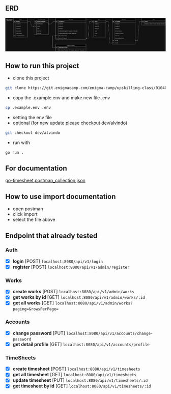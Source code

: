 ## ERD

![TMA.png](TMA.png)

## How to run this project
- clone this project
```bash
git clone https://git.enigmacamp.com/enigma-camp/upskilling-class/01040726-upskilling-angular/final-task/be-timesheet-app/golang-timesheet.git
```
- copy the .example.env and make new file .env
```bash
cp .example.env .env 
```
- setting the env file
- optional (for new update please checkout dev/alvindo)
```bash
git checkout dev/alvindo
```
- run with
```bash
go run . 
```

## For documentation
[go-timesheet.postman_collection.json](go-timesheet.postman_collection.json)

## How to use import documentation
- open postman
- click import
- select the file above

## Endpoint that already tested

### Auth
- [x] **login** [POST] `localhost:8080/api/v1/login`
- [x] **register** [POST] `localhost:8080/api/v1/admin/register`

### Works
- [x] **create works** [POST] `localhost:8080/api/v1/admin/works`
- [x] **get works by id** [GET] `localhost:8080/api/v1/admin/works/:id`
- [x] **get all works** [GET] `localhost:8080/api/v1/admin/works?paging=&rowsPerPage=`

### Accounts
- [x] **change password** [PUT] `localhost:8080/api/v1/accounts/change-password`
- [x] **get detail profile** [GET] `localhost:8080/api/v1/accounts/profile`

### TimeSheets
- [x] **create timesheet** [POST] `localhost:8080/api/v1/timesheets`
- [x] **get all timesheet** [GET] `localhost:8080/api/v1/timesheets`
- [x] **update timesheet** [PUT] `localhost:8080/api/v1/timesheets/:id`
- [x] **get timesheet by id** [GET] `localhost:8080/api/v1/timesheets/:id`